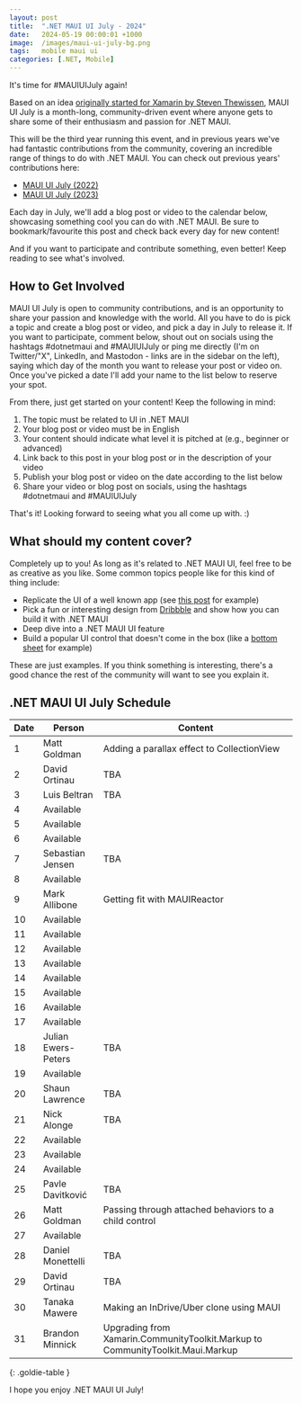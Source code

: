 ```yaml
---
layout: post
title:  ".NET MAUI UI July - 2024"
date:   2024-05-19 00:00:01 +1000
image:  /images/maui-ui-july-bg.png
tags:   mobile maui ui
categories: [.NET, Mobile]
---
```


It's time for #MAUIUIJuly again!

Based on an idea [originally started for Xamarin by Steven Thewissen](https://thewissen.io/introducing-xamarin-ui-july/), MAUI UI July is a month-long, community-driven event where anyone gets to share some of their enthusiasm and passion for .NET MAUI.

This will be the third year running this event, and in previous years we've had fantastic contributions from the community, covering an incredible range of things to do with .NET MAUI. You can check out previous years' contributions here:

* [MAUI UI July (2022)](/posts/maui-ui-july)
* [MAUI UI July (2023)](/posts/maui-ui-july-23)

Each day in July, we'll add a blog post or video to the calendar below, showcasing something cool you can do with .NET MAUI. Be sure to bookmark/favourite this post and check back every day for new content!

And if you want to participate and contribute something, even better! Keep reading to see what's involved.

## How to Get Involved

MAUI UI July is open to community contributions, and is an opportunity to share your passion and knowledge with the world. All you have to do is pick a topic and create a blog post or video, and pick a day in July to release it. If you want to participate, comment below, shout out on socials using the hashtags #dotnetmaui and #MAUIUIJuly or ping me directly (I'm on Twitter/"X", LinkedIn, and Mastodon - links are in the sidebar on the left), saying which day of the month you want to release your post or video on. Once you've picked a date I'll add your name to the list below to reserve your spot.

From there, just get started on your content! Keep the following in mind:

1. The topic must be related to UI in .NET MAUI
2. Your blog post or video must be in English
3. Your content should indicate what level it is pitched at (e.g., beginner or advanced)
4. Link back to this post in your blog post or in the description of your video
5. Publish your blog post or video on the date according to the list below
6. Share your video or blog post on socials, using the hashtags #dotnetmaui and #MAUIUIJuly

That's it! Looking forward to seeing what you all come up with. :)

## What should my content cover?

Completely up to you! As long as it's related to .NET MAUI UI, feel free to be as creative as you like. Some common topics people like for this kind of thing include:

* Replicate the UI of a well known app (see [this post](/posts/outlook-clone) for example)
* Pick a fun or interesting design from [Dribbble](https://dribbble.com) and show how you can build it with .NET MAUI
* Deep dive into a .NET MAUI UI feature
* Build a popular UI control that doesn't come in the box (like a [bottom sheet](https://blogs.xgenoapps.com/post/2022/07/23/maui-bottom-sheet) for example)

These are just examples. If you think something is interesting, there's a good chance the rest of the community will want to see you explain it.


## .NET MAUI UI July Schedule

| Date | Person              | Content                                                                        |
| ---- | ------------------- | ------------------------------------------------------------------------------ |
| 1    | Matt Goldman        | Adding a parallax effect to CollectionView                                     |
| 2    | David Ortinau       | TBA                                                                            |
| 3    | Luis Beltran        | TBA                                                                            |
| 4    | Available           |                                                                                |
| 5    | Available           |                                                                                |
| 6    | Available           |                                                                                |
| 7    | Sebastian Jensen    | TBA                                                                            |
| 8    | Available           |                                                                                |
| 9    | Mark Allibone       | Getting fit with MAUIReactor                                                   |
| 10   | Available           |                                                                                |
| 11   | Available           |                                                                                |
| 12   | Available           |                                                                                |
| 13   | Available           |                                                                                |
| 14   | Available           |                                                                                |
| 15   | Available           |                                                                                |
| 16   | Available           |                                                                                |
| 17   | Available           |                                                                                |
| 18   | Julian Ewers-Peters | TBA                                                                            |
| 19   | Available           |                                                                                |
| 20   | Shaun Lawrence      | TBA                                                                            |
| 21   | Nick Alonge         | TBA                                                                            |
| 22   | Available           |                                                                                |
| 23   | Available           |                                                                                |
| 24   | Available           |                                                                                |
| 25   | Pavle Davitković    | TBA                                                                            |
| 26   | Matt Goldman        | Passing through attached behaviors to a child control                          |
| 27   | Available           |                                                                                |
| 28   | Daniel Monettelli   | TBA                                                                            |
| 29   | David Ortinau       | TBA                                                                            |
| 30   | Tanaka Mawere       | Making an InDrive/Uber clone using MAUI                                        |
| 31   | Brandon Minnick     | Upgrading from Xamarin.CommunityToolkit.Markup to CommunityToolkit.Maui.Markup |

{: .goldie-table }

I hope you enjoy .NET MAUI UI July!
